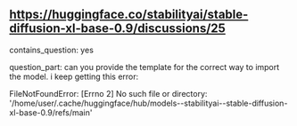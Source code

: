 ## https://huggingface.co/stabilityai/stable-diffusion-xl-base-0.9/discussions/25

contains_question: yes

question_part: can you provide the template for the correct way to import the model. i keep getting this error:
 
FileNotFoundError: [Errno 2] No such file or directory: '/home/user/.cache/huggingface/hub/models--stabilityai--stable-diffusion-xl-base-0.9/refs/main'